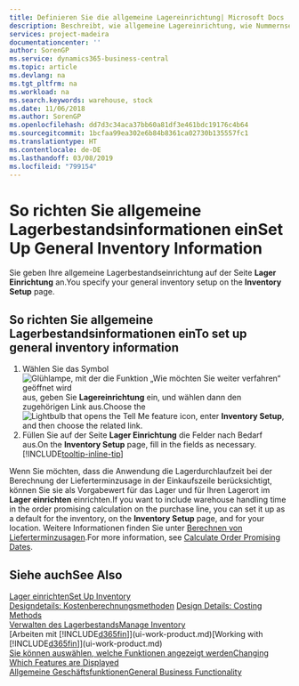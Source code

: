 ```yaml
---
title: Definieren Sie die allgemeine Lagereinrichtung| Microsoft Docs
description: Beschreibt, wie allgemeine Lagereinrichtung, wie Nummernserien und Lagerorte definiert werden, sodass Sie Ihr Lager und Ihren Vorrat verwalten können.
services: project-madeira
documentationcenter: ''
author: SorenGP
ms.service: dynamics365-business-central
ms.topic: article
ms.devlang: na
ms.tgt_pltfrm: na
ms.workload: na
ms.search.keywords: warehouse, stock
ms.date: 11/06/2018
ms.author: SorenGP
ms.openlocfilehash: dd7d3c34aca37bb60a81df3e461bdc19176c4b64
ms.sourcegitcommit: 1bcfaa99ea302e6b84b8361ca02730b135557fc1
ms.translationtype: HT
ms.contentlocale: de-DE
ms.lasthandoff: 03/08/2019
ms.locfileid: "799154"
---
```

# <a name="set-up-general-inventory-information"></a><span data-ttu-id="dac8d-103">So richten Sie allgemeine Lagerbestandsinformationen ein</span><span class="sxs-lookup"><span data-stu-id="dac8d-103">Set Up General Inventory Information</span></span>
<span data-ttu-id="dac8d-104">Sie geben Ihre allgemeine Lagerbestandseinrichtung auf der Seite **Lager Einrichtung** an.</span><span class="sxs-lookup"><span data-stu-id="dac8d-104">You specify your general inventory setup on the **Inventory Setup** page.</span></span>

## <a name="to-set-up-general-inventory-information"></a><span data-ttu-id="dac8d-105">So richten Sie allgemeine Lagerbestandsinformationen ein</span><span class="sxs-lookup"><span data-stu-id="dac8d-105">To set up general inventory information</span></span>
1. <span data-ttu-id="dac8d-106">Wählen Sie das Symbol ![Glühlampe, mit der die Funktion „Wie möchten Sie weiter verfahren“ geöffnet wird](media/ui-search/search_small.png "Wie möchten Sie weiter verfahren?") aus, geben Sie **Lagereinrichtung** ein, und wählen dann den zugehörigen Link aus.</span><span class="sxs-lookup"><span data-stu-id="dac8d-106">Choose the ![Lightbulb that opens the Tell Me feature](media/ui-search/search_small.png "Tell me what you want to do") icon, enter **Inventory Setup**, and then choose the related link.</span></span>
2. <span data-ttu-id="dac8d-107">Füllen Sie auf der Seite **Lager Einrichtung** die Felder nach Bedarf aus.</span><span class="sxs-lookup"><span data-stu-id="dac8d-107">On the **Inventory Setup** page, fill in the fields as necessary.</span></span> [!INCLUDE[tooltip-inline-tip](includes/tooltip-inline-tip_md.md)]

<span data-ttu-id="dac8d-108">Wenn Sie möchten, dass die Anwendung die Lagerdurchlaufzeit bei der Berechnung der Lieferterminzusage in der Einkaufszeile berücksichtigt, können Sie sie als Vorgabewert für das Lager und für Ihren Lagerort im **Lager einrichten** einrichten.</span><span class="sxs-lookup"><span data-stu-id="dac8d-108">If you want to include warehouse handling time in the order promising calculation on the purchase line, you can set it up as a default for the inventory, on the **Inventory Setup** page, and for your location.</span></span> <span data-ttu-id="dac8d-109">Weitere Informationen finden Sie unter [Berechnen von Lieferterminzusagen](sales-how-to-calculate-order-promising-dates.md).</span><span class="sxs-lookup"><span data-stu-id="dac8d-109">For more information, see [Calculate Order Promising Dates](sales-how-to-calculate-order-promising-dates.md).</span></span>  

## <a name="see-also"></a><span data-ttu-id="dac8d-110">Siehe auch</span><span class="sxs-lookup"><span data-stu-id="dac8d-110">See Also</span></span>
[<span data-ttu-id="dac8d-111">Lager einrichten</span><span class="sxs-lookup"><span data-stu-id="dac8d-111">Set Up Inventory</span></span>](inventory-setup-inventory.md)  
<span data-ttu-id="dac8d-112">[Designdetails: Kostenberechnungsmethoden](design-details-costing-methods.md)  </span><span class="sxs-lookup"><span data-stu-id="dac8d-112">[Design Details: Costing Methods](design-details-costing-methods.md)  </span></span>  
[<span data-ttu-id="dac8d-113">Verwalten des Lagerbestands</span><span class="sxs-lookup"><span data-stu-id="dac8d-113">Manage Inventory</span></span>](inventory-manage-inventory.md)  
<span data-ttu-id="dac8d-114">[Arbeiten mit [!INCLUDE[d365fin](includes/d365fin_md.md)]](ui-work-product.md)</span><span class="sxs-lookup"><span data-stu-id="dac8d-114">[Working with [!INCLUDE[d365fin](includes/d365fin_md.md)]](ui-work-product.md)</span></span>  
[<span data-ttu-id="dac8d-115">Sie können auswählen, welche Funktionen angezeigt werden</span><span class="sxs-lookup"><span data-stu-id="dac8d-115">Changing Which Features are Displayed</span></span>](ui-experiences.md)  
[<span data-ttu-id="dac8d-116">Allgemeine Geschäftsfunktionen</span><span class="sxs-lookup"><span data-stu-id="dac8d-116">General Business Functionality</span></span>](ui-across-business-areas.md)
